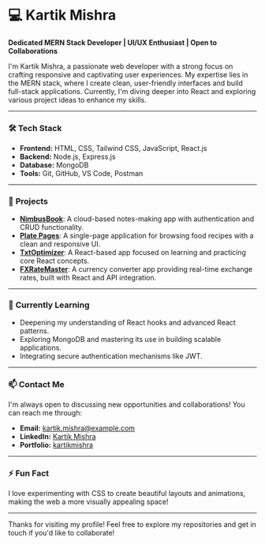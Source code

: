 # 💻 Kartik Mishra

**Dedicated MERN Stack Developer | UI/UX Enthusiast | Open to Collaborations**

I'm Kartik Mishra, a passionate web developer with a strong focus on crafting responsive and captivating user experiences. My expertise lies in the MERN stack, where I create clean, user-friendly interfaces and build full-stack applications. Currently, I'm diving deeper into React and exploring various project ideas to enhance my skills.

---

### 🛠️ **Tech Stack**

- **Frontend:** HTML, CSS, Tailwind CSS, JavaScript, React.js
- **Backend:** Node.js, Express.js
- **Database:** MongoDB
- **Tools:** Git, GitHub, VS Code, Postman

---

### 🚀 **Projects**

- **[NimbusBook](https://github.com/kartikmishra2004/NimbusBook)**: A cloud-based notes-making app with authentication and CRUD functionality.
- **[Plate Pages](https://github.com/kartikmishra2004/Plate-Pages)**: A single-page application for browsing food recipes with a clean and responsive UI.
- **[TxtOptimizer](https://github.com/kartikmishra2004/TxtOptimizer)**: A React-based app focused on learning and practicing core React concepts.
- **[FXRateMaster](https://github.com/kartikmishra2004/FXRateMaster)**: A currency converter app providing real-time exchange rates, built with React and API integration.

---

### 🌱 **Currently Learning**

- Deepening my understanding of React hooks and advanced React patterns.
- Exploring MongoDB and mastering its use in building scalable applications.
- Integrating secure authentication mechanisms like JWT.

---

### 📫 **Contact Me**

I'm always open to discussing new opportunities and collaborations! You can reach me through:

- **Email:** kartik.mishra@example.com
- **LinkedIn:** [Kartik Mishra](https://www.linkedin.com/in/kartikmishra2004/)
- **Portfolio:** [kartikmishra](https://kmportfolio.vercel.app/)

---

### ⚡ **Fun Fact**

I love experimenting with CSS to create beautiful layouts and animations, making the web a more visually appealing space!

---

Thanks for visiting my profile! Feel free to explore my repositories and get in touch if you'd like to collaborate!
